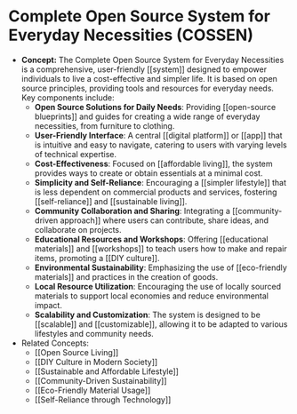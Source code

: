 # Complete Open Source System for Everyday Necessities (COSSEN)
- **Concept:** The Complete Open Source System for Everyday Necessities is a comprehensive, user-friendly [[system]] designed to empower individuals to live a cost-effective and simpler life. It is based on open source principles, providing tools and resources for everyday needs. Key components include:
	- **Open Source Solutions for Daily Needs**: Providing [[open-source blueprints]] and guides for creating a wide range of everyday necessities, from furniture to clothing.
	- **User-Friendly Interface**: A central [[digital platform]] or [[app]] that is intuitive and easy to navigate, catering to users with varying levels of technical expertise.
	- **Cost-Effectiveness**: Focused on [[affordable living]], the system provides ways to create or obtain essentials at a minimal cost.
	- **Simplicity and Self-Reliance**: Encouraging a [[simpler lifestyle]] that is less dependent on commercial products and services, fostering [[self-reliance]] and [[sustainable living]].
	- **Community Collaboration and Sharing**: Integrating a [[community-driven approach]] where users can contribute, share ideas, and collaborate on projects.
	- **Educational Resources and Workshops**: Offering [[educational materials]] and [[workshops]] to teach users how to make and repair items, promoting a [[DIY culture]].
	- **Environmental Sustainability**: Emphasizing the use of [[eco-friendly materials]] and practices in the creation of goods.
	- **Local Resource Utilization**: Encouraging the use of locally sourced materials to support local economies and reduce environmental impact.
	- **Scalability and Customization**: The system is designed to be [[scalable]] and [[customizable]], allowing it to be adapted to various lifestyles and community needs.
- Related Concepts:
	- [[Open Source Living]]
	- [[DIY Culture in Modern Society]]
	- [[Sustainable and Affordable Lifestyle]]
	- [[Community-Driven Sustainability]]
	- [[Eco-Friendly Material Usage]]
	- [[Self-Reliance through Technology]]